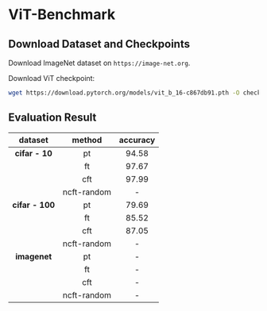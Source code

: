 # ViT-Benchmark

## Download Dataset and Checkpoints

Download ImageNet dataset on `https://image-net.org`.

Download ViT checkpoint:

```sh
wget https://download.pytorch.org/models/vit_b_16-c867db91.pth -O checkpoints/vit_b_16.pth
```

## Evaluation Result

| dataset | method | accuracy |
|:----:|:----:|:----:|
| **cifar - 10** | pt | 94.58 |
| | ft | 97.67 |
| | cft | 97.99 |
| | ncft-random | - |
| **cifar - 100** | pt | 79.69 |
| | ft | 85.52 |
| | cft | 87.05 |
| | ncft-random | - |
| **imagenet** | pt | - |
| | ft | - |
| | cft | - |
| | ncft-random | - |